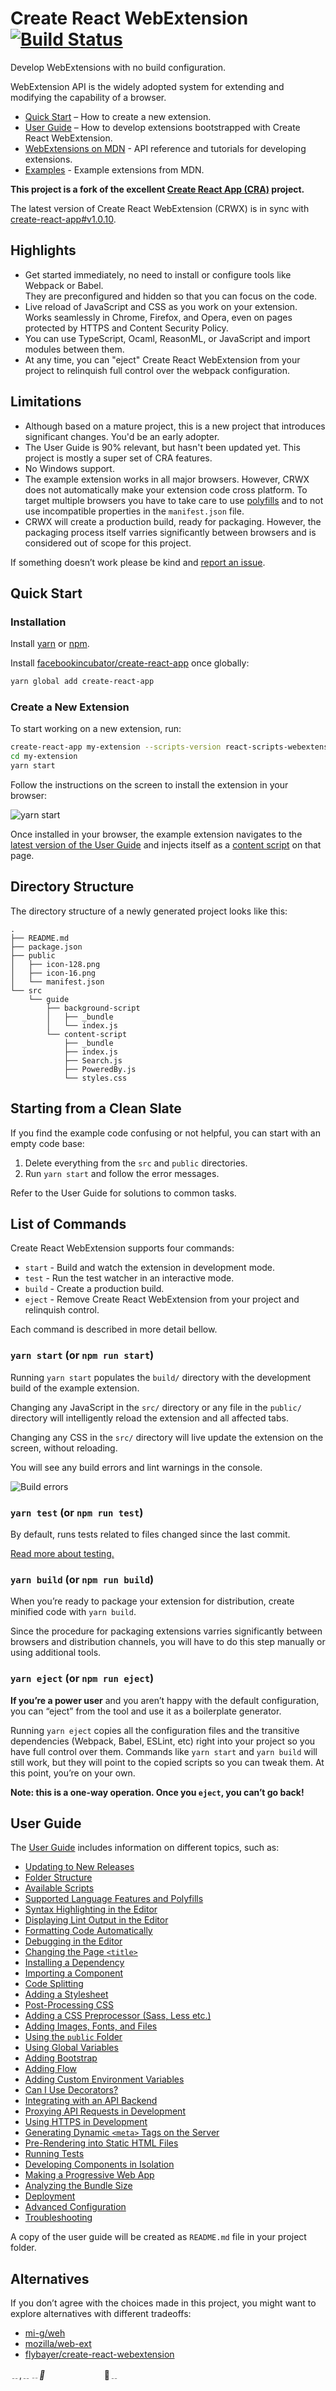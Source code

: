 # Create React WebExtension [![Build Status](https://travis-ci.org/constfun/create-react-WebExtension.svg?branch=master)](https://travis-ci.org/constfun/create-react-WebExtension)

Develop WebExtensions with no build configuration.<br>

WebExtension API is the widely adopted system for extending and modifying the capability of a browser.<br>

* [Quick Start](#quick-start) – How to create a new extension.
* [User Guide](https://github.com/constfun/create-react-WebExtension/blob/master/packages/react-scripts/template/README.md) – How to develop extensions bootstrapped with Create React WebExtension.
* [WebExtensions on MDN](https://developer.mozilla.org/en-US/Add-ons/WebExtensions) - API reference and tutorials for developing extensions.
* [Examples](https://github.com/mdn/webextensions-examples) - Example extensions from MDN.

**This project is a fork of the excellent [Create React App (CRA)](https://github.com/facebookincubator/create-react-app) project.**

The latest version of Create React WebExtension (CRWX) is in sync with [create-react-app#v1.0.10](https://github.com/facebookincubator/create-react-app/tree/v1.0.10).<br>

## Highlights

- Get started immediately, no need to install or configure tools like Webpack or Babel.<br>
They are preconfigured and hidden so that you can focus on the code.
- Live reload of JavaScript and CSS as you work on your extension. Works seamlessly in Chrome, Firefox, and Opera, even on pages protected by HTTPS and Content Security Policy.
- You can use TypeScript, Ocaml, ReasonML, or JavaScript and import modules between them.
- At any time, you can "eject" Create React WebExtension from your project to relinquish full control over the webpack configuration.

## Limitations

- Although based on a mature project, this is a new project that introduces significant changes. You'd be an early adopter.
- The User Guide is 90% relevant, but hasn't been updated yet. This project is mostly a super set of CRA features.
- No Windows support.
- The example extension works in all major browsers. However, CRWX does not automatically make your extension code cross platform. To target multiple browsers you have to take care to use [polyfills](https://github.com/mozilla/webextension-polyfill) and to not use incompatible properties in the `manifest.json` file. 
- CRWX will create a production build, ready for packaging. However, the packaging process itself varries significantly between browsers and is considered out of scope for this project.

If something doesn’t work please be kind and [report an issue](https://github.com/constfun/create-react-WebExtension/issues/new).

## Quick Start

### Installation

Install [yarn](https://yarnpkg.com/lang/en/docs/install/) or [npm](https://www.npmjs.com/get-npm).

Install [facebookincubator/create-react-app](https://github.com/facebookincubator/create-react-app) once globally:

```sh
yarn global add create-react-app
```

### Create a New Extension

To start working on a new extension, run:

```sh
create-react-app my-extension --scripts-version react-scripts-webextension
cd my-extension
yarn start
```

Follow the instructions on the screen to install the extension in your browser:

![yarn start](images/compiled.png)

Once installed in your browser, the example extension navigates to the [latest version of the User Guide](https://github.com/constfun/create-react-WebExtension/blob/master/packages/react-scripts/template/README.md) and injects itself as a [content script](https://developer.mozilla.org/en-US/Add-ons/WebExtensions/Content_scripts) on that page.

## Directory Structure

The directory structure of a newly generated project looks like this:
```
.
├── README.md
├── package.json
├── public
│   ├── icon-128.png
│   ├── icon-16.png
│   └── manifest.json
└── src
    └── guide
        ├── background-script
        │   ├── _bundle
        │   └── index.js
        └── content-script
            ├── _bundle
            ├── index.js
            ├── Search.js
            ├── PoweredBy.js
            └── styles.css
```

## Starting from a Clean Slate

If you find the example code confusing or not helpful, you can start with an empty code base:

1. Delete everything from the `src` and `public` directories. 
2. Run `yarn start` and follow the error messages.

Refer to the User Guide for solutions to common tasks.

## List of Commands

Create React WebExtension supports four commands:

* `start` - Build and watch the extension in development mode.
* `test` - Run the test watcher in an interactive mode.
* `build` - Create a production build.
* `eject` - Remove Create React WebExtension from your project and relinquish control.

Each command is described in more detail bellow.

### `yarn start` (or `npm run start`)

Running `yarn start` populates the `build/` directory with the development build of the example extension.<br>

Changing any JavaScript in the `src/` directory or any file in the `public/` directory will intelligently reload the extension and all affected tabs.

Changing any CSS in the `src/` directory will live update the extension on the screen, without reloading.

You will see any build errors and lint warnings in the console.

![Build errors](images/syntax-error.png)

### `yarn test` (or `npm run test`)

By default, runs tests related to files changed since the last commit.

[Read more about testing.](https://github.com/constfun/create-react-WebExtension/blob/master/packages/react-scripts/template/README.md#running-tests)

### `yarn build` (or `npm run build`) 

When you’re ready to package your extension for distribution, create minified code with `yarn build`.

Since the procedure for packaging extensions varries significantly between browsers and distribution channels, you will have to do this step manually or using additional tools.

### `yarn eject` (or `npm run eject`)

**If you’re a power user** and you aren’t happy with the default configuration, you can “eject” from the tool and use it as a boilerplate generator.

Running `yarn eject` copies all the configuration files and the transitive dependencies (Webpack, Babel, ESLint, etc) right into your project so you have full control over them. Commands like `yarn start` and `yarn build` will still work, but they will point to the copied scripts so you can tweak them. At this point, you’re on your own.

**Note: this is a one-way operation. Once you `eject`, you can’t go back!**

## User Guide

The [User Guide](https://github.com/constfun/create-react-WebExtension/blob/master/packages/react-scripts/template/README.md) includes information on different topics, such as:

- [Updating to New Releases](https://github.com/constfun/create-react-WebExtension/blob/master/packages/react-scripts/template/README.md#updating-to-new-releases)
- [Folder Structure](https://github.com/constfun/create-react-WebExtension/blob/master/packages/react-scripts/template/README.md#folder-structure)
- [Available Scripts](https://github.com/constfun/create-react-WebExtension/blob/master/packages/react-scripts/template/README.md#available-scripts)
- [Supported Language Features and Polyfills](https://github.com/constfun/create-react-WebExtension/blob/master/packages/react-scripts/template/README.md#supported-language-features-and-polyfills)
- [Syntax Highlighting in the Editor](https://github.com/constfun/create-react-WebExtension/blob/master/packages/react-scripts/template/README.md#syntax-highlighting-in-the-editor)
- [Displaying Lint Output in the Editor](https://github.com/constfun/create-react-WebExtension/blob/master/packages/react-scripts/template/README.md#displaying-lint-output-in-the-editor)
- [Formatting Code Automatically](https://github.com/constfun/create-react-WebExtension/blob/master/packages/react-scripts/template/README.md#formatting-code-automatically)
- [Debugging in the Editor](https://github.com/constfun/create-react-WebExtension/blob/master/packages/react-scripts/template/README.md#debugging-in-the-editor)
- [Changing the Page `<title>`](https://github.com/constfun/create-react-WebExtension/blob/master/packages/react-scripts/template/README.md#changing-the-page-title)
- [Installing a Dependency](https://github.com/constfun/create-react-WebExtension/blob/master/packages/react-scripts/template/README.md#installing-a-dependency)
- [Importing a Component](https://github.com/constfun/create-react-WebExtension/blob/master/packages/react-scripts/template/README.md#importing-a-component)
- [Code Splitting](https://github.com/constfun/create-react-WebExtension/blob/master/packages/react-scripts/template/README.md#code-splitting)
- [Adding a Stylesheet](https://github.com/constfun/create-react-WebExtension/blob/master/packages/react-scripts/template/README.md#adding-a-stylesheet)
- [Post-Processing CSS](https://github.com/constfun/create-react-WebExtension/blob/master/packages/react-scripts/template/README.md#post-processing-css)
- [Adding a CSS Preprocessor (Sass, Less etc.)](https://github.com/constfun/create-react-WebExtension/blob/master/packages/react-scripts/template/README.md#adding-a-css-preprocessor-sass-less-etc)
- [Adding Images, Fonts, and Files](https://github.com/constfun/create-react-WebExtension/blob/master/packages/react-scripts/template/README.md#adding-images-fonts-and-files)
- [Using the `public` Folder](https://github.com/constfun/create-react-WebExtension/blob/master/packages/react-scripts/template/README.md#using-the-public-folder)
- [Using Global Variables](https://github.com/constfun/create-react-WebExtension/blob/master/packages/react-scripts/template/README.md#using-global-variables)
- [Adding Bootstrap](https://github.com/constfun/create-react-WebExtension/blob/master/packages/react-scripts/template/README.md#adding-bootstrap)
- [Adding Flow](https://github.com/constfun/create-react-WebExtension/blob/master/packages/react-scripts/template/README.md#adding-flow)
- [Adding Custom Environment Variables](https://github.com/constfun/create-react-WebExtension/blob/master/packages/react-scripts/template/README.md#adding-custom-environment-variables)
- [Can I Use Decorators?](https://github.com/constfun/create-react-WebExtension/blob/master/packages/react-scripts/template/README.md#can-i-use-decorators)
- [Integrating with an API Backend](https://github.com/constfun/create-react-WebExtension/blob/master/packages/react-scripts/template/README.md#integrating-with-an-api-backend)
- [Proxying API Requests in Development](https://github.com/constfun/create-react-WebExtension/blob/master/packages/react-scripts/template/README.md#proxying-api-requests-in-development)
- [Using HTTPS in Development](https://github.com/constfun/create-react-WebExtension/blob/master/packages/react-scripts/template/README.md#using-https-in-development)
- [Generating Dynamic `<meta>` Tags on the Server](https://github.com/constfun/create-react-WebExtension/blob/master/packages/react-scripts/template/README.md#generating-dynamic-meta-tags-on-the-server)
- [Pre-Rendering into Static HTML Files](https://github.com/constfun/create-react-WebExtension/blob/master/packages/react-scripts/template/README.md#pre-rendering-into-static-html-files)
- [Running Tests](https://github.com/constfun/create-react-WebExtension/blob/master/packages/react-scripts/template/README.md#running-tests)
- [Developing Components in Isolation](https://github.com/constfun/create-react-WebExtension/blob/master/packages/react-scripts/template/README.md#developing-components-in-isolation)
- [Making a Progressive Web App](https://github.com/constfun/create-react-WebExtension/blob/master/packages/react-scripts/template/README.md#making-a-progressive-web-app)
- [Analyzing the Bundle Size](https://github.com/constfun/create-react-WebExtension/blob/master/packages/react-scripts/template/README.md#analyzing-the-bundle-size)
- [Deployment](https://github.com/constfun/create-react-WebExtension/blob/master/packages/react-scripts/template/README.md#deployment)
- [Advanced Configuration](https://github.com/constfun/create-react-WebExtension/blob/master/packages/react-scripts/template/README.md#advanced-configuration)
- [Troubleshooting](https://github.com/constfun/create-react-WebExtension/blob/master/packages/react-scripts/template/README.md#troubleshooting)

A copy of the user guide will be created as `README.md` file in your project folder.

## Alternatives

If you don’t agree with the choices made in this project, you might want to explore alternatives with different tradeoffs:

* [mi-g/weh](https://github.com/mi-g/weh)
* [mozilla/web-ext](https://github.com/mozilla/web-ext)
* [flybayer/create-react-webextension](https://github.com/flybayer/create-react-webextension)

﹎,﹎_﹎:cactus:_&nbsp;&nbsp;&nbsp;&nbsp;&nbsp;&nbsp;&nbsp;&nbsp;&nbsp;&nbsp;&nbsp;&nbsp;&nbsp;&nbsp;&nbsp;&nbsp;&nbsp;&nbsp;&nbsp;&nbsp;&nbsp;&nbsp;&nbsp;&nbsp;:camel:﹎